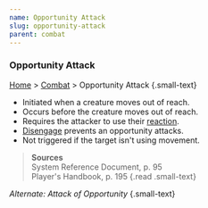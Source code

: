 ```yaml
---
name: Opportunity Attack
slug: opportunity-attack
parent: combat
---
```

### Opportunity Attack
[Home](dm-operations-center) > [Combat](combat) > Opportunity Attack {.small-text}

- Initiated when a creature moves out of reach.
- Occurs before the creature moves out of reach.
- Requires the attacker to use their [reaction](reaction).
- [Disengage](disengage) prevents an opportunity attacks.
- Not triggered if the target isn't using movement.

> **Sources** <br/>
> System Reference Document, p. 95<br/>
> Player's Handbook, p. 195
{.read .small-text}

*Alternate: Attack of Opportunity* {.small-text}